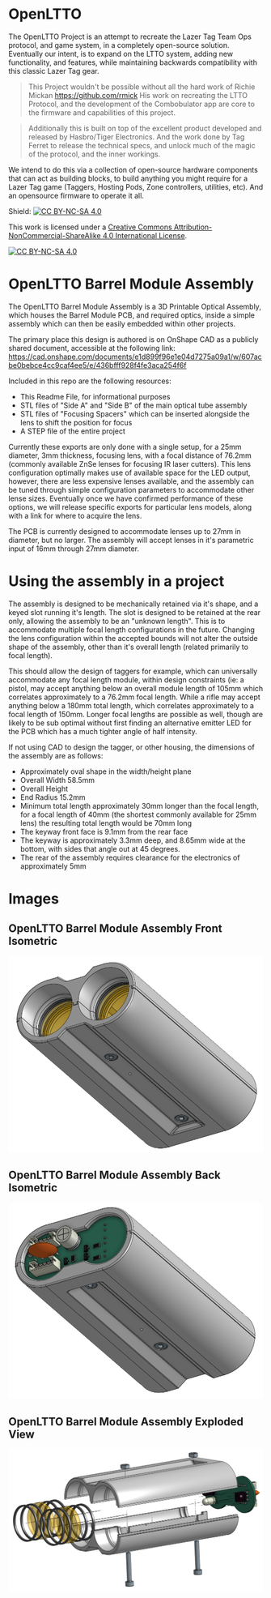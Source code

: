 # OpenLTTO
The OpenLTTO Project is an attempt to recreate the Lazer Tag Team Ops protocol, and game system, in a completely open-source solution. Eventually our intent, is to expand on the LTTO system, adding new functionality, and features, while maintaining backwards compatibility with this classic Lazer Tag gear.

> This Project wouldn't be possible without all the hard work of Richie Mickan https://github.com/rmick
> His work on recreating the LTTO Protocol, and the development of the Combobulator app are core to the firmware and capabilities of this project.

> Additionally this is built on top of the excellent product developed and released by Hasbro/Tiger Electronics. And the work done by Tag Ferret to release the technical specs, and unlock much of the magic of the protocol, and the inner workings.

We intend to do this via a collection of open-source hardware components that can act as building blocks, to build anything you might require for a Lazer Tag game (Taggers, Hosting Pods, Zone controllers, utilities, etc). And an opensource firmware to operate it all. 

Shield: [![CC BY-NC-SA 4.0][cc-by-nc-sa-shield]][cc-by-nc-sa]

This work is licensed under a
[Creative Commons Attribution-NonCommercial-ShareAlike 4.0 International License][cc-by-nc-sa].

[![CC BY-NC-SA 4.0][cc-by-nc-sa-image]][cc-by-nc-sa]

[cc-by-nc-sa]: http://creativecommons.org/licenses/by-nc-sa/4.0/
[cc-by-nc-sa-image]: https://licensebuttons.net/l/by-nc-sa/4.0/88x31.png
[cc-by-nc-sa-shield]: https://img.shields.io/badge/License-CC%20BY--NC--SA%204.0-lightgrey.svg

# OpenLTTO Barrel Module Assembly
The OpenLTTO Barrel Module Assembly is a 3D Printable Optical Assembly, which houses the Barrel Module PCB, and required optics, inside a simple assembly which can then be easily embedded within other projects.

The primary place this design is authored is on OnShape CAD as a publicly shared document, accessible at the following link:
https://cad.onshape.com/documents/e1d899f96e1e04d7275a09a1/w/607acbe0bebce4cc9caf4ee5/e/436bfff928f4fe3aca254f6f

Included in this repo are the following resources:
- This Readme File, for informational purposes
- STL files of "Side A" and "Side B" of the main optical tube assembly
- STL files of "Focusing Spacers" which can be inserted alongside the lens to shift the position for focus
- A STEP file of the entire project

Currently these exports are only done with a single setup, for a 25mm diameter, 3mm thickness, focusing lens, with a focal distance of 76.2mm (commonly available ZnSe lenses for focusing IR laser cutters). This lens configuration optimally makes use of available space for the LED output, however, there are less expensive lenses available, and the assembly can be tuned through simple configuration parameters to accommodate other lense sizes. Eventually once we have confirmed performance of these options, we will release specific exports for particular lens models, along with a link for where to acquire the lens.

The PCB is currently designed to accommodate lenses up to 27mm in diameter, but no larger. The assembly will accept lenses in it's parametric input of 16mm through 27mm diameter.

# Using the assembly in a project

The assembly is designed to be mechanically retained via it's shape, and a keyed slot running it's length. The slot is designed to be retained at the rear only, allowing the assembly to be an "unknown length". This is to accommodate multiple focal length configurations in the future. Changing the lens configuration within the accepted bounds will not alter the outside shape of the assembly, other than it's overall length (related primarily to focal length).

This should allow the design of taggers for example, which can universally accommodate any focal length module, within design constraints (ie: a pistol, may accept anything below an overall module length of 105mm which correlates approximately to a 76.2mm focal length. While a rifle may accept anything below a 180mm total length, which correlates approximately to a focal length of 150mm. Longer focal lengths are possible as well, though are likely to be sub optimal without first finding an alternative emitter LED for the PCB which has a much tighter angle of half intensity.

If not using CAD to design the tagger, or other housing, the dimensions of the assembly are as follows:
- Approximately oval shape in the width/height plane
- Overall Width 58.5mm
- Overall Height 
- End Radius 15.2mm
- Minimum total length approximately 30mm longer than the focal length, for a focal length of 40mm (the shortest commonly available for 25mm lens) the resulting total length would be 70mm long
- The keyway front face is 9.1mm from the rear face
- The keyway is approximately 3.3mm deep, and 8.65mm wide at the bottom, with sides that angle out at 45 degrees.
- The rear of the assembly requires clearance for the electronics of approximately 5mm

# Images

## OpenLTTO Barrel Module Assembly Front Isometric
![Image of OpenLTTO Barrel Module Assembly Front Isometric View](https://github.com/OpenLTTO/OpenLTTO-Barrel-Module-Assembly/blob/main/OpenLTTO%20Barrel%20Module%20Assembly%20Front%20Iso.png?raw=true)

## OpenLTTO Barrel Module Assembly Back Isometric
![Image of OpenLTTO Barrel Module Assembly Back Isometric View](https://github.com/OpenLTTO/OpenLTTO-Barrel-Module-Assembly/blob/main/OpenLTTO%20Barrel%20Module%20Assembly%20Back%20Iso.png?raw=true)

## OpenLTTO Barrel Module Assembly Exploded View
![Image of OpenLTTO Barrel Module Assembly Exploded View](https://github.com/OpenLTTO/OpenLTTO-Barrel-Module-Assembly/blob/main/OpenLTTO%20Barrel%20Module%20Assembly%20Exploded.png?raw=true)


